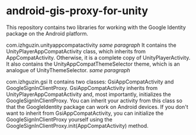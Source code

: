 # android-gis-proxy-for-unity

This repository contains two libraries for working with the Google Identity package on the Android platform.

com.izhguzin.unityappcompatactivity *same paragraph*
It contains the UnityPlayerAppCompatActivity class, which inherits from AppCompatActivity. Otherwise, it is a complete copy of UnityPlayerActivity. It also contains the UnityAppCompatThemeSelector theme, which is an analogue of UnityThemeSelector. *same paragraph*

com.izhguzin.gsi
It contains two classes: GsiAppCompatActivity and GoogleSignInClientProxy.
GsiAppCompatActivity inherits from UnityPlayerAppCompatActivity and, most importantly, initializes the GoogleSignInClientProxy. You can inherit your activity from this class so that the GoogleIdentity package can work on Android devices.
If you don't want to inherit from GsiAppCompatActivity, you can initialize the GoogleSignInClientProxy yourself using the GoogleSignInClientProxy.init(AppCompatActivity) method.
